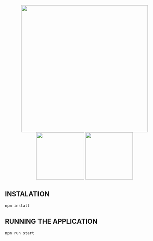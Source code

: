 <p align="center">
<img width="auto" height="400" src="https://i.imgur.com/lm6kYkE.png">
<img width="150" height="auto" src="https://i.imgur.com/SvASy0d.png">
<img width="150" height="auto" src="https://i.imgur.com/L1NCQ9l.jpg">
</p>

## INSTALATION
```npm install```

## RUNNING THE APPLICATION
```npm run start```
